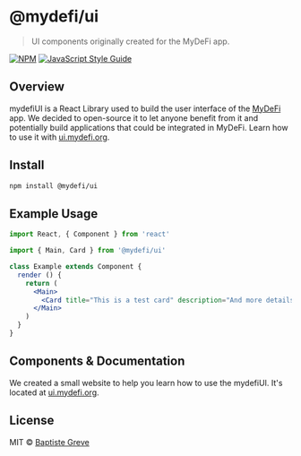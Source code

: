 # @mydefi/ui

> UI components originally created for the MyDeFi app.

[![NPM](https://img.shields.io/npm/v/@mydefi/ui.svg)](https://www.npmjs.com/package/@mydefi/ui) [![JavaScript Style Guide](https://img.shields.io/badge/code_style-standard-brightgreen.svg)](https://standardjs.com)

## Overview
mydefiUI is a React Library used to build the user interface of the [MyDeFi](https://mydefi.org) app. We decided to open-source it to let anyone benefit from it and potentially build applications that could be integrated in MyDeFi.
Learn how to use it with [ui.mydefi.org](https://ui.mydefi.org).

## Install

```bash
npm install @mydefi/ui
```

## Example Usage

```jsx
import React, { Component } from 'react'

import { Main, Card } from '@mydefi/ui'

class Example extends Component {
  render () {
    return (
      <Main>
        <Card title="This is a test card" description="And more details about it."></Card>
      </Main>
    )
  }
}
```

## Components & Documentation

We created a small website to help you learn how to use the mydefiUI. It's located at [ui.mydefi.org](https://ui.mydefi.org).


## License

MIT © [Baptiste Greve](https://github.com/baptistegreve)
